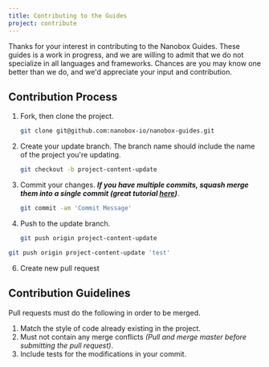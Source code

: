 ```yaml
---
title: Contributing to the Guides
project: contribute
---
```


Thanks for your interest in contributing to the Nanobox Guides. These guides is a work in progress, and we are willing to admit that we do not specialize in all languages and frameworks. Chances are you may know one better than we do, and we'd appreciate your input and contribution.

## Contribution Process

1. Fork, then clone the project.

    ```bash
    git clone git@github.com:nanobox-io/nanobox-guides.git
    ```

2. Create your update branch. The branch name should include the name of the project you're updating.

    ```bash
    git checkout -b project-content-update
    ```

3. Commit your changes. ***If you have multiple commits, squash merge them into a single commit (great tutorial [here](https://ariejan.net/2011/07/05/git-squash-your-latests-commits-into-one/))***.

    ```bash
    git commit -am 'Commit Message'
    ```

5. Push to the update branch.

    ```bash
    git push origin project-content-update
    ```

```bash
git push origin project-content-update 'test'
```

6. Create new pull request

## Contribution Guidelines
Pull requests must do the following in order to be merged.

1. Match the style of code already existing in the project.
2. Must not contain any merge conflicts *(Pull and merge master before submitting the pull request)*.
3. Include tests for the modifications in your commit.
